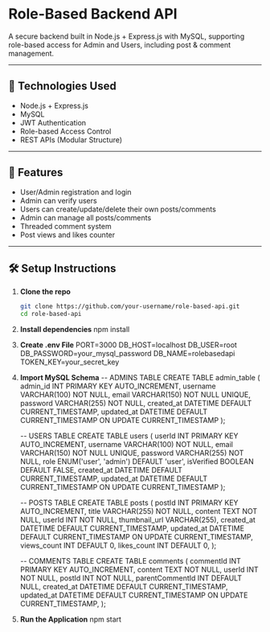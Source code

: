 # Role-Based Backend API

A secure backend built in Node.js + Express.js with MySQL, supporting role-based access for Admin and Users, including post & comment management.

---

## 🔧 Technologies Used
- Node.js + Express.js
- MySQL
- JWT Authentication
- Role-based Access Control
- REST APIs (Modular Structure)

---

## 🚀 Features
- User/Admin registration and login
- Admin can verify users
- Users can create/update/delete their own posts/comments
- Admin can manage all posts/comments
- Threaded comment system
- Post views and likes counter

---

## 🛠️ Setup Instructions

1. **Clone the repo**
   ```bash
   git clone https://github.com/your-username/role-based-api.git
   cd role-based-api

2. **Install dependencies**
    npm install

3. **Create .env File**
    PORT=3000
    DB_HOST=localhost
    DB_USER=root
    DB_PASSWORD=your_mysql_password
    DB_NAME=rolebasedapi
    TOKEN_KEY=your_secret_key

4. **Import MySQL Schema**
    -- ADMINS TABLE
    CREATE TABLE admin_table (
    admin_id INT PRIMARY KEY AUTO_INCREMENT,
    username VARCHAR(100) NOT NULL,
    email VARCHAR(150) NOT NULL UNIQUE,
    password VARCHAR(255) NOT NULL,
    created_at DATETIME DEFAULT CURRENT_TIMESTAMP,
    updated_at DATETIME DEFAULT CURRENT_TIMESTAMP ON UPDATE CURRENT_TIMESTAMP
    );

    -- USERS TABLE
    CREATE TABLE users (
    userId INT PRIMARY KEY AUTO_INCREMENT,
    username VARCHAR(100) NOT NULL,
    email VARCHAR(150) NOT NULL UNIQUE,
    password VARCHAR(255) NOT NULL,
    role ENUM('user', 'admin') DEFAULT 'user',
    isVerified BOOLEAN DEFAULT FALSE,
    created_at DATETIME DEFAULT CURRENT_TIMESTAMP,
    updated_at DATETIME DEFAULT CURRENT_TIMESTAMP ON UPDATE CURRENT_TIMESTAMP
    );

    -- POSTS TABLE
    CREATE TABLE posts (
    postId INT PRIMARY KEY AUTO_INCREMENT,
    title VARCHAR(255) NOT NULL,
    content TEXT NOT NULL,
    userId INT NOT NULL,
    thumbnail_url VARCHAR(255),
    created_at DATETIME DEFAULT CURRENT_TIMESTAMP,
    updated_at DATETIME DEFAULT CURRENT_TIMESTAMP ON UPDATE CURRENT_TIMESTAMP,
    views_count INT DEFAULT 0,
    likes_count INT DEFAULT 0,
    );

    -- COMMENTS TABLE
    CREATE TABLE comments (
    commentId INT PRIMARY KEY AUTO_INCREMENT,
    content TEXT NOT NULL,
    userId INT NOT NULL,
    postId INT NOT NULL,
    parentCommentId INT DEFAULT NULL,
    created_at DATETIME DEFAULT CURRENT_TIMESTAMP,
    updated_at DATETIME DEFAULT CURRENT_TIMESTAMP ON UPDATE CURRENT_TIMESTAMP,
    );

5. **Run the Application**
    npm start
